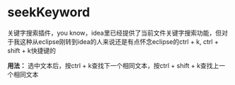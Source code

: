 # seekKeyword
关键字搜索插件，you know，idea里已经提供了当前文件关键字搜索功能，但对于我这种从eclipse刚转到idea的人来说还是有点怀念eclipse的ctrl + k, ctrl + shift + k快捷键的

**用法：** 选中文本后，按ctrl + k查找下一个相同文本，按ctrl + shift + k查找上一个相同文本
